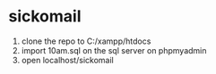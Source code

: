 # sickomail
1. clone the repo to C:/xampp/htdocs
2. import 10am.sql on the sql server on phpmyadmin
3. open localhost/sickomail

